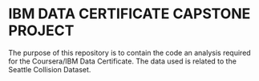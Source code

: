 # IBM DATA CERTIFICATE CAPSTONE PROJECT
The purpose of this repository is to contain the code an analysis required for the Coursera/IBM Data Certificate.
The data used is related to the Seattle Collision Dataset.
